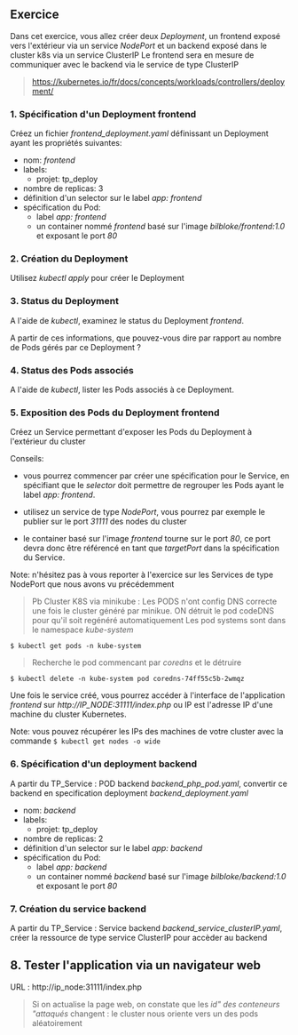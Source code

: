## Exercice

Dans cet exercice, vous allez créer deux *Deployment*, un frontend exposé vers l'extérieur via un service *NodePort* et un backend exposé dans le cluster k8s via un service ClusterIP
Le frontend sera en mesure de communiquer avec le backend via le service de type ClusterIP

> https://kubernetes.io/fr/docs/concepts/workloads/controllers/deployment/

### 1. Spécification d'un Deployment frontend

Créez un fichier *frontend_deployment.yaml* définissant un Deployment ayant les propriétés suivantes:
- nom: *frontend*
- labels:
  - projet: tp_deploy
- nombre de replicas: 3
- définition d'un selector sur le label *app: frontend*
- spécification du Pod:
  * label *app: frontend*
  * un container nommé *frontend* basé sur l'image *bilbloke/frontend:1.0* et exposant le port *80*

### 2. Création du Deployment

Utilisez *kubectl apply* pour créer le Deployment

### 3. Status du Deployment

A l'aide de *kubectl*, examinez le status du Deployment *frontend*.

A partir de ces informations, que pouvez-vous dire par rapport au nombre de Pods gérés par ce Deployment ?

### 4. Status des Pods associés

A l'aide de *kubectl*, lister les Pods associés à ce Deployment.

### 5. Exposition des Pods du Deployment frontend

Créez un Service permettant d'exposer les Pods du Deployment à l'extérieur du cluster

Conseils:

- vous pourrez commencer par créer une spécification pour le Service, en spécifiant que le *selector* doit permettre de regrouper les Pods ayant le label *app: frontend*.

- utilisez un service de type *NodePort*, vous pourrez par exemple le publier sur le port *31111* des nodes du cluster

- le container basé sur l'image *frontend* tourne sur le port *80*, ce port devra donc être référencé en tant que *targetPort* dans la spécification du Service.

Note: n'hésitez pas à vous reporter à l'exercice sur les Services de type NodePort que nous avons vu précédemment

> Pb Cluster K8S via minikube :
> Les PODS n'ont config DNS correcte une fois le cluster généré par minikue. ON détruit le pod codeDNS pour qu'il soit regénéré automatiquement
> Les pod systems sont dans le namespace *kube-system*

```
$ kubectl get pods -n kube-system
```

> Recherche le pod commencant par *coredns* et le détruire

```
$ kubectl delete -n kube-system pod coredns-74ff55c5b-2wmqz
```

Une fois le service créé, vous pourrez accéder à l'interface de l'application *frontend* sur *http://IP_NODE:31111/index.php* ou IP est l'adresse IP d'une machine du cluster Kubernetes.

Note: vous pouvez récupérer les IPs des machines de votre cluster avec la commande `$ kubectl get nodes -o wide`


### 6. Spécification d'un deployment backend

A partir du TP_Service : POD backend *backend_php_pod.yaml*, convertir ce backend en specification deployment *backend_deployment.yaml*

- nom: *backend*
- labels:
  - projet: tp_deploy
- nombre de replicas: 2
- définition d'un selector sur le label *app: backend*
- spécification du Pod:
  * label *app: backend*
  * un container nommé *backend* basé sur l'image *bilbloke/backend:1.0* et exposant le port *80*


### 7. Création du service backend

A partir du TP_Service : Service backend *backend_service_clusterIP.yaml*, créer la ressource de type service ClusterIP pour accèder au backend

## 8. Tester l'application via un navigateur web 

URL : http://ip_node:31111/index.php

> Si on actualise la page web, on constate que les *id" des conteneurs "attaqués* changent : le cluster nous oriente vers un des pods aléatoirement
